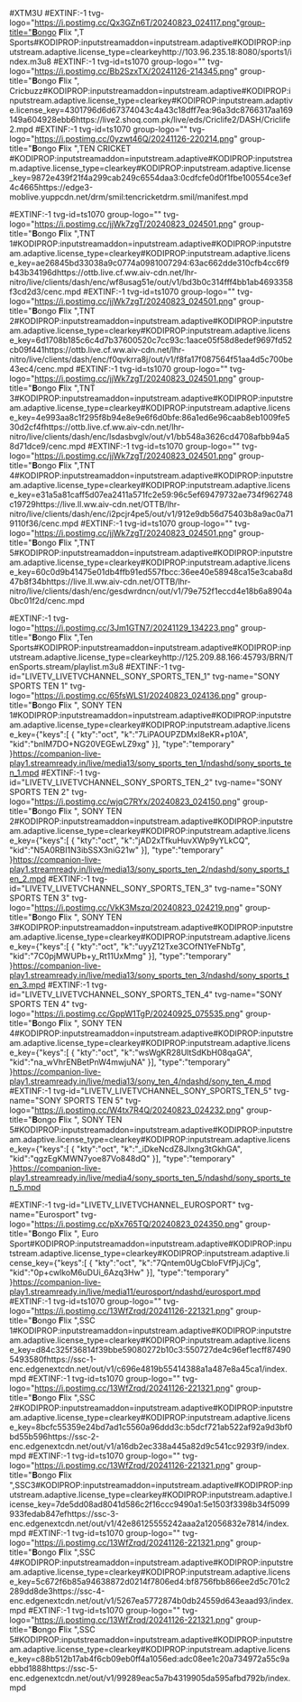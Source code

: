 #XTM3U
#EXTINF:-1 tvg-logo="https://i.postimg.cc/Qx3GZn6T/20240823_024117.png"group-title="𝐁ongo 𝐅lix ",T Sports#KODIPROP:inputstreamaddon=inputstream.adaptive#KODIPROP:inputstream.adaptive.license_type=clearkeyhttp://103.96.235.18:8080/sports1/index.m3u8
#EXTINF:-1 tvg-id=ts1070 group-logo="" tvg-logo="https://i.postimg.cc/Bb2SzxTX/20241126-214345.png" group-title="𝐁ongo 𝐅lix ", Cricbuzz#KODIPROP:inputstreamaddon=inputstream.adaptive#KODIPROP:inputstream.adaptive.license_type=clearkey#KODIPROP:inputstream.adaptive.license_key=4301796d6d67374043c4a43c18dff7ea:96a3dc8766317aa169149a604928ebb6https://live2.shoq.com.pk/live/eds/Criclife2/DASH/Criclife2.mpd
#EXTINF:-1 tvg-id=ts1070 group-logo="" tvg-logo="https://i.postimg.cc/0yzwt46Q/20241126-220214.png" group-title="𝐁ongo 𝐅lix ",TEN CRICKET #KODIPROP:inputstreamaddon=inputstream.adaptive#KODIPROP:inputstream.adaptive.license_type=clearkey#KODIPROP:inputstream.adaptive.license_key=9872e439f21f4a299cab249c6554daa3:0cdfcfe0d0f1fbe100554ce3ef4c4665https://edge3-moblive.yuppcdn.net/drm/smil:tencricketdrm.smil/manifest.mpd


#EXTINF:-1 tvg-id=ts1070 group-logo="" tvg-logo="https://i.postimg.cc/jjWk7zgT/20240823_024501.png" group-title="𝐁ongo 𝐅lix ",TNT 1#KODIPROP:inputstreamaddon=inputstream.adaptive#KODIPROP:inputstream.adaptive.license_type=clearkey#KODIPROP:inputstream.adaptive.license_key=ae26845bd33038a9c0774a0981007294:63ac662dde310cfb4cc6f9b43b34196dhttps://ottb.live.cf.ww.aiv-cdn.net/lhr-nitro/live/clients/dash/enc/wf8usag51e/out/v1/bd3b0c314fff4bb1ab4693358f3cd2d3/cenc.mpd
#EXTINF:-1 tvg-id=ts1070 group-logo="" tvg-logo="https://i.postimg.cc/jjWk7zgT/20240823_024501.png" group-title="𝐁ongo 𝐅lix ",TNT 2#KODIPROP:inputstreamaddon=inputstream.adaptive#KODIPROP:inputstream.adaptive.license_type=clearkey#KODIPROP:inputstream.adaptive.license_key=6d1708b185c6c4d7b37600520c7cc93c:1aace05f58d8edef9697fd52cb09f441https://ottb.live.cf.ww.aiv-cdn.net/lhr-nitro/live/clients/dash/enc/f0qvkrra8j/out/v1/f8fa17f087564f51aa4d5c700be43ec4/cenc.mpd
#EXTINF:-1 tvg-id=ts1070 group-logo="" tvg-logo="https://i.postimg.cc/jjWk7zgT/20240823_024501.png" group-title="𝐁ongo 𝐅lix ",TNT 3#KODIPROP:inputstreamaddon=inputstream.adaptive#KODIPROP:inputstream.adaptive.license_type=clearkey#KODIPROP:inputstream.adaptive.license_key=4e993aa8c1f295f8b94e8e9e6f6d0bfe:86a1ed6e96caab8eb1009fe530d2cf4fhttps://ottb.live.cf.ww.aiv-cdn.net/lhr-nitro/live/clients/dash/enc/lsdasbvglv/out/v1/bb548a3626cd4708afbb94a58d71dce9/cenc.mpd
#EXTINF:-1 tvg-id=ts1070 group-logo="" tvg-logo="https://i.postimg.cc/jjWk7zgT/20240823_024501.png" group-title="𝐁ongo 𝐅lix ",TNT 4#KODIPROP:inputstreamaddon=inputstream.adaptive#KODIPROP:inputstream.adaptive.license_type=clearkey#KODIPROP:inputstream.adaptive.license_key=e31a5a81caff5d07ea2411a571fc2e59:96c5ef69479732ae734f962748c19729https://live.ll.ww.aiv-cdn.net/OTTB/lhr-nitro/live/clients/dash/enc/i2pcjr4pe5/out/v1/912e9db56d75403b8a9ac0a719110f36/cenc.mpd
#EXTINF:-1 tvg-id=ts1070 group-logo="" tvg-logo="https://i.postimg.cc/jjWk7zgT/20240823_024501.png" group-title="𝐁ongo 𝐅lix ",TNT 5#KODIPROP:inputstreamaddon=inputstream.adaptive#KODIPROP:inputstream.adaptive.license_type=clearkey#KODIPROP:inputstream.adaptive.license_key=60c0d9b41475e01db4ffb91ed557fbcc:36ee40e58948ca15e3caba8d47b8f34bhttps://live.ll.ww.aiv-cdn.net/OTTB/lhr-nitro/live/clients/dash/enc/gesdwrdncn/out/v1/79e752f1eccd4e18b6a8904a0bc01f2d/cenc.mpd

#EXTINF:-1 tvg-logo="https://i.postimg.cc/3Jm1GTN7/20241129_134223.png" group-title="𝐁ongo 𝐅lix ",Ten Sports#KODIPROP:inputstreamaddon=inputstream.adaptive#KODIPROP:inputstream.adaptive.license_type=clearkeyhttp://125.209.88.166:45793/BRN/TenSports.stream/playlist.m3u8
#EXTINF:-1 tvg-id="LIVETV_LIVETVCHANNEL_SONY_SPORTS_TEN_1" tvg-name="SONY SPORTS TEN 1" tvg-logo="https://i.postimg.cc/65fsWLS1/20240823_024136.png" group-title="𝐁ongo 𝐅lix ", SONY TEN 1#KODIPROP:inputstreamaddon=inputstream.adaptive#KODIPROP:inputstream.adaptive.license_type=clearkey#KODIPROP:inputstream.adaptive.license_key={"keys":[ { "kty":"oct", "k":"7LiPAOUPZDMxI8eKR+p10A", "kid":"bnlM7DO+NG20VEGEwLZ9xg" }], "type":"temporary" }https://companion-live-play1.streamready.in/live/media13/sony_sports_ten_1/ndashd/sony_sports_ten_1.mpd
#EXTINF:-1 tvg-id="LIVETV_LIVETVCHANNEL_SONY_SPORTS_TEN_2" tvg-name="SONY SPORTS TEN 2" tvg-logo="https://i.postimg.cc/wjqC7RYx/20240823_024150.png" group-title="𝐁ongo 𝐅lix ", SONY TEN 2#KODIPROP:inputstreamaddon=inputstream.adaptive#KODIPROP:inputstream.adaptive.license_type=clearkey#KODIPROP:inputstream.adaptive.license_key={"keys":[ { "kty":"oct", "k":"jAD2xTfkuHuvXWp9yYLkCQ", "kid":"N5A0RBI1N3ibSSX3niG21w" }], "type":"temporary" }https://companion-live-play1.streamready.in/live/media13/sony_sports_ten_2/ndashd/sony_sports_ten_2.mpd
#EXTINF:-1 tvg-id="LIVETV_LIVETVCHANNEL_SONY_SPORTS_TEN_3" tvg-name="SONY SPORTS TEN 3" tvg-logo="https://i.postimg.cc/VkK3Mszq/20240823_024219.png" group-title="𝐁ongo 𝐅lix ", SONY TEN 3#KODIPROP:inputstreamaddon=inputstream.adaptive#KODIPROP:inputstream.adaptive.license_type=clearkey#KODIPROP:inputstream.adaptive.license_key={"keys":[ { "kty":"oct", "k":"uyyZ12Txe3COfN1YeFNbTg", "kid":"7C0pjMWUPb+y_Rt11UxMmg" }], "type":"temporary" }https://companion-live-play1.streamready.in/live/media13/sony_sports_ten_3/ndashd/sony_sports_ten_3.mpd
#EXTINF:-1 tvg-id="LIVETV_LIVETVCHANNEL_SONY_SPORTS_TEN_4" tvg-name="SONY SPORTS TEN 4" tvg-logo="https://i.postimg.cc/GppW1TgP/20240925_075535.png" group-title="𝐁ongo 𝐅lix ", SONY TEN 4#KODIPROP:inputstreamaddon=inputstream.adaptive#KODIPROP:inputstream.adaptive.license_type=clearkey#KODIPROP:inputstream.adaptive.license_key={"keys":[ { "kty":"oct", "k":"wsWgKR28UltSdKbH08qaGA", "kid":"na_wVhrENBetPnW4mwjuNA" }], "type":"temporary" }https://companion-live-play1.streamready.in/live/media13/sony_ten_4/ndashd/sony_ten_4.mpd
#EXTINF:-1 tvg-id="LIVETV_LIVETVCHANNEL_SONY_SPORTS_TEN_5" tvg-name="SONY SPORTS TEN 5" tvg-logo="https://i.postimg.cc/W4tx7R4Q/20240823_024232.png" group-title="𝐁ongo 𝐅lix ", SONY TEN 5#KODIPROP:inputstreamaddon=inputstream.adaptive#KODIPROP:inputstream.adaptive.license_type=clearkey#KODIPROP:inputstream.adaptive.license_key={"keys":[ { "kty":"oct", "k":"_iDkeNcdZ8JIxng3tGkhGA", "kid":"qgzEgKMWN7yoe87Vo848dQ" }], "type":"temporary" }https://companion-live-play1.streamready.in/live/media4/sony_sports_ten_5/ndashd/sony_sports_ten_5.mpd


#EXTINF:-1 tvg-id="LIVETV_LIVETVCHANNEL_EUROSPORT" tvg-name="Eurosport" tvg-logo="https://i.postimg.cc/pXx765TQ/20240823_024350.png" group-title="𝐁ongo 𝐅lix ", Euro Sport#KODIPROP:inputstreamaddon=inputstream.adaptive#KODIPROP:inputstream.adaptive.license_type=clearkey#KODIPROP:inputstream.adaptive.license_key={"keys":[ { "kty":"oct", "k":"7Qntem0UgCbloFVfPjJjCg", "kid":"0p+cwlkoM6uDUi_6Azq3Hw" }], "type":"temporary" }https://companion-live-play1.streamready.in/live/media11/eurosport/ndashd/eurosport.mpd
#EXTINF:-1 tvg-id=ts1070 group-logo="" tvg-logo="https://i.postimg.cc/13WfZrqd/20241126-221321.png" group-title="𝐁ongo 𝐅lix ",SSC 1#KODIPROP:inputstreamaddon=inputstream.adaptive#KODIPROP:inputstream.adaptive.license_type=clearkey#KODIPROP:inputstream.adaptive.license_key=d84c325f36814f39bbe59080272b10c3:550727de4c96ef1ecff874905493580fhttps://ssc-1-enc.edgenextcdn.net/out/v1/c696e4819b55414388a1a487e8a45ca1/index.mpd
#EXTINF:-1 tvg-id=ts1070 group-logo="" tvg-logo="https://i.postimg.cc/13WfZrqd/20241126-221321.png" group-title="𝐁ongo 𝐅lix ",SSC 2#KODIPROP:inputstreamaddon=inputstream.adaptive#KODIPROP:inputstream.adaptive.license_type=clearkey#KODIPROP:inputstream.adaptive.license_key=8bcfc55359e24bd7ad1c5560a96ddd3c:b5dcf721ab522af92a9d3bf0bd55b596https://ssc-2-enc.edgenextcdn.net/out/v1/a16db2ec338a445a82d9c541cc9293f9/index.mpd
#EXTINF:-1 tvg-id=ts1070 group-logo="" tvg-logo="https://i.postimg.cc/13WfZrqd/20241126-221321.png" group-title="𝐁ongo 𝐅lix ",SSC3#KODIPROP:inputstreamaddon=inputstream.adaptive#KODIPROP:inputstream.adaptive.license_type=clearkey#KODIPROP:inputstream.adaptive.license_key=7de5dd08ad8041d586c2f16ccc9490a1:5e1503f3398b34f5099933fedab847efhttps://ssc-3-enc.edgenextcdn.net/out/v1/42e86125555242aaa2a12056832e7814/index.mpd
#EXTINF:-1 tvg-id=ts1070 group-logo="" tvg-logo="https://i.postimg.cc/13WfZrqd/20241126-221321.png" group-title="𝐁ongo 𝐅lix ",SSC 4#KODIPROP:inputstreamaddon=inputstream.adaptive#KODIPROP:inputstream.adaptive.license_type=clearkey#KODIPROP:inputstream.adaptive.license_key=5c672f6b85a94638872d0214f7806ed4:bf8756fbb866ee2d5c701c2289dd8de3https://ssc-4-enc.edgenextcdn.net/out/v1/5267ea5772874b0db24559d643eaad93/index.mpd
#EXTINF:-1 tvg-id=ts1070 group-logo="" tvg-logo="https://i.postimg.cc/13WfZrqd/20241126-221321.png" group-title="𝐁ongo 𝐅lix ",SSC 5#KODIPROP:inputstreamaddon=inputstream.adaptive#KODIPROP:inputstream.adaptive.license_type=clearkey#KODIPROP:inputstream.adaptive.license_key=c88b512b17ab4f6cb09eb0ff4a1056ed:adc08ee1c20a734972a55c9aebbd1888https://ssc-5-enc.edgenextcdn.net/out/v1/99289eac5a7b4319905da595afbd792b/index.mpd
